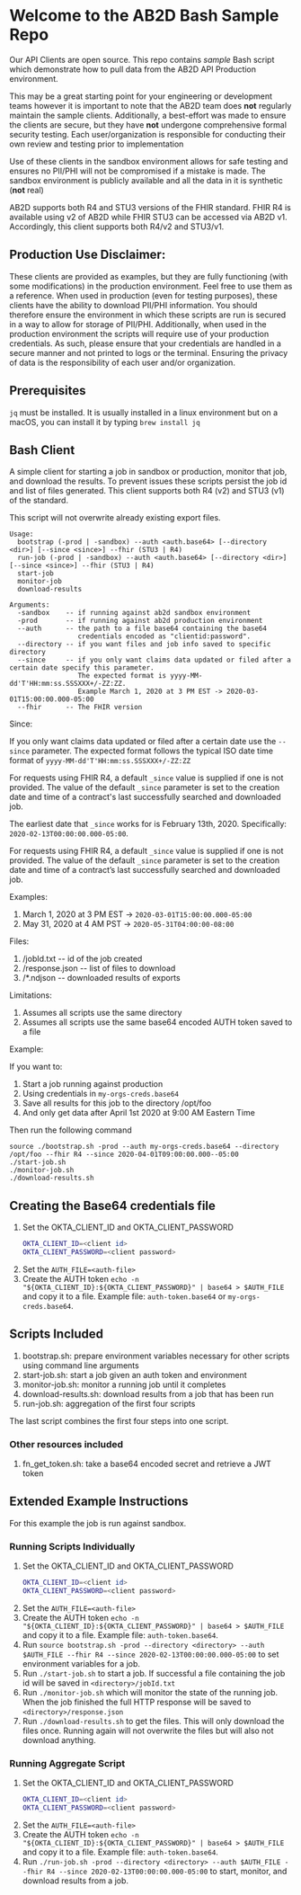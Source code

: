 
# Welcome to the AB2D Bash Sample Repo 

Our API Clients are open source. This repo contains *sample* Bash script which demonstrate how to pull data from the AB2D API Production environment.

This may be a great starting point for your engineering or development teams however it is important to note that the AB2D team does **not** regularly maintain the sample clients. Additionally, a best-effort was made to ensure the clients are secure, but they have **not** undergone comprehensive formal security testing. Each user/organization is responsible for conducting their own review and testing prior to implementation

Use of these clients in the sandbox environment allows for safe testing and ensures no PII/PHI will not be compromised if a mistake is made.
The sandbox environment is publicly available and all the data in it is synthetic (**not** real)

AB2D supports both R4 and STU3 versions of the FHIR standard. FHIR R4 is available using v2 of AB2D while FHIR STU3 can 
be accessed via AB2D v1. Accordingly, this client supports both R4/v2 and STU3/v1.

## Production Use Disclaimer:

These clients are provided as examples, but they are fully functioning (with some modifications) in the production environment. Feel free to use them as a reference. When used in production (even for testing purposes), these clients have the ability to download PII/PHI information. You should therefore ensure the environment in which these scripts are run is secured in a way to allow for storage of PII/PHI. Additionally, when used in the production environment the scripts will require use of your production credentials. As such, please ensure that your credentials are handled in a secure manner and not printed to logs or the terminal. Ensuring the privacy of data is the responsibility of each user and/or organization.

## Prerequisites

`jq` must be installed. It is usually installed in a linux environment but on a macOS, 
you can install it by typing `brew install jq`

## Bash Client

A simple client for starting a job in sandbox or production, monitor that job,
and download the results. To prevent issues these scripts persist the job
id and list of files generated. This client supports both R4 (v2) and STU3 (v1) of the standard.

This script will not overwrite already existing export files.

```
Usage: 
  bootstrap (-prod | -sandbox) --auth <auth.base64> [--directory <dir>] [--since <since>] --fhir (STU3 | R4)
  run-job (-prod | -sandbox) --auth <auth.base64> [--directory <dir>] [--since <since>] --fhir (STU3 | R4)
  start-job
  monitor-job
  download-results

Arguments:
  -sandbox    -- if running against ab2d sandbox environment
  -prod       -- if running against ab2d production environment
  --auth      -- the path to a file base64 containing the base64
                 credentials encoded as "clientid:password".
  --directory -- if you want files and job info saved to specific directory
  --since     -- if you only want claims data updated or filed after a certain date specify this parameter.
                 The expected format is yyyy-MM-dd'T'HH:mm:ss.SSSXXX+/-ZZ:ZZ.
                 Example March 1, 2020 at 3 PM EST -> 2020-03-01T15:00:00.000-05:00
  --fhir      -- The FHIR version

```

Since:

If you only want claims data updated or filed after a certain date use the `--since` parameter. The expected format follows the typical
ISO date time format of `yyyy-MM-dd'T'HH:mm:ss.SSSXXX+/-ZZ:ZZ`

For requests using FHIR R4, a default `_since` value is supplied if one is not provided. The value of the default `_since`
parameter is set to the creation date and time of a contract's last successfully searched and downloaded job.

The earliest date that `_since` works for is February 13th, 2020. Specifically: `2020-02-13T00:00:00.000-05:00`.

For requests using FHIR R4, a default `_since` value is supplied if one is not provided. The value of the default `_since` 
parameter is set to the creation date and time of a contract’s last successfully searched and downloaded job.

Examples:
1. March 1, 2020 at 3 PM EST -> `2020-03-01T15:00:00.000-05:00`
2. May 31, 2020 at 4 AM PST -> `2020-05-31T04:00:00-08:00`

Files:

1. <directory>/jobId.txt -- id of the job created
1. <directory>/response.json -- list of files to download 
1. <directory>/*.ndjson -- downloaded results of exports 

Limitations:

1. Assumes all scripts use the same directory
2. Assumes all scripts use the same base64 encoded AUTH token saved to a file

Example:

If you want to:
1. Start a job running against production
1. Using credentials in `my-orgs-creds.base64`
1. Save all results for this job to the directory /opt/foo
1. And only get data after April 1st 2020 at 9:00 AM Eastern Time

Then run the following command

```
source ./bootstrap.sh -prod --auth my-orgs-creds.base64 --directory /opt/foo --fhir R4 --since 2020-04-01T09:00:00.000--05:00
./start-job.sh 
./monitor-job.sh 
./download-results.sh
 ```

## Creating the Base64 credentials file

1. Set the OKTA_CLIENT_ID and OKTA_CLIENT_PASSWORD
   ```bash
   OKTA_CLIENT_ID=<client id>
   OKTA_CLIENT_PASSWORD=<client password>
   ```
1. Set the `AUTH_FILE=<auth-file>`
1. Create the AUTH token `echo -n "${OKTA_CLIENT_ID}:${OKTA_CLIENT_PASSWORD}" | base64 > $AUTH_FILE`
   and copy it to a file. Example file: `auth-token.base64` or `my-orgs-creds.base64`.


## Scripts Included

1. bootstrap.sh: prepare environment variables necessary for other scripts using command line arguments
1. start-job.sh: start a job given an auth token and environment
1. monitor-job.sh: monitor a running job until it completes
1. download-results.sh: download results from a job that has been run
1. run-job.sh: aggregation of the first four scripts

The last script combines the first four steps into one script.

### Other resources included

1. fn_get_token.sh: take a base64 encoded secret and retrieve a JWT token

## Extended Example Instructions

For this example the job is run against sandbox.

### Running Scripts Individually

1. Set the OKTA_CLIENT_ID and OKTA_CLIENT_PASSWORD
   ```bash
   OKTA_CLIENT_ID=<client id>
   OKTA_CLIENT_PASSWORD=<client password>
   ```
1. Set the `AUTH_FILE=<auth-file>` 
1. Create the AUTH token `echo -n "${OKTA_CLIENT_ID}:${OKTA_CLIENT_PASSWORD}" | base64 > $AUTH_FILE`
and copy it to a file. Example file: `auth-token.base64`.
1. Run `source bootstrap.sh -prod --directory <directory> --auth $AUTH_FILE --fhir R4 --since 2020-02-13T00:00:00.000-05:00` to set environment variables for a job.
1. Run `./start-job.sh` to start a job. If successful a file containing
the job id will be saved in `<directory>/jobId.txt`
1. Run `./monitor-job.sh` which will monitor the state of the running job. When the job
finished the full HTTP response will be saved to `<directory>/response.json`
1. Run `./download-results.sh` to get the files. This will only download the files once. Running again
will not overwrite the files but will also not download anything.

### Running Aggregate Script

1. Set the OKTA_CLIENT_ID and OKTA_CLIENT_PASSWORD
   ```bash
   OKTA_CLIENT_ID=<client id>
   OKTA_CLIENT_PASSWORD=<client password>
   ```
1. Set the `AUTH_FILE=<auth-file>` 
1. Create the AUTH token `echo -n "${OKTA_CLIENT_ID}:${OKTA_CLIENT_PASSWORD}" | base64 > $AUTH_FILE`
and copy it to a file. Example file: `auth-token.base64`.
1. Run `./run-job.sh -prod --directory <directory> --auth $AUTH_FILE --fhir R4 --since 2020-02-13T00:00:00.000-05:00` to start,
   monitor, and download results from a job.
